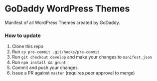# GoDaddy WordPress Themes #

Manifest of all WordPress Themes created by GoDaddy.

### How to update

1. Clone this repo
2. Run `cp pre-commit .git/hooks/pre-commit`
3. Run `git checkout develop` and make your changes to `manifest.json`
4. Run `npm install && grunt`
5. Commit and push your changes
6. Issue a PR against `master` (requires peer approval to merge)
